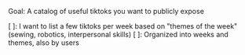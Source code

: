 Goal:
A catalog of useful tiktoks you want to publicly expose

[ ]: I want to list a few tiktoks per week based on "themes of the week" (sewing, robotics, interpersonal skills)
[ ]: Organized into weeks and themes, also by users
